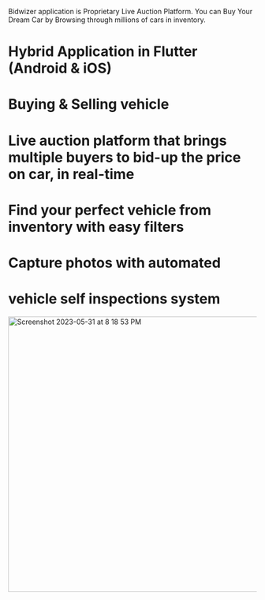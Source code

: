 
Bidwizer application is Proprietary Live Auction Platform. You can Buy Your Dream Car by  Browsing through millions of cars in inventory.

# Hybrid Application in Flutter (Android & iOS)
# Buying & Selling vehicle
# Live auction platform that brings multiple buyers to bid-up the price on car, in real-time
# Find your perfect vehicle from inventory with easy filters
# Capture photos with automated
# vehicle self inspections system

<img width="559" alt="Screenshot 2023-05-31 at 8 18 53 PM" src="https://github.com/peterMenocalC/bidwizer/assets/51906800/2270f8b3-31ad-47d9-92af-0f5b51f6fd3e">
